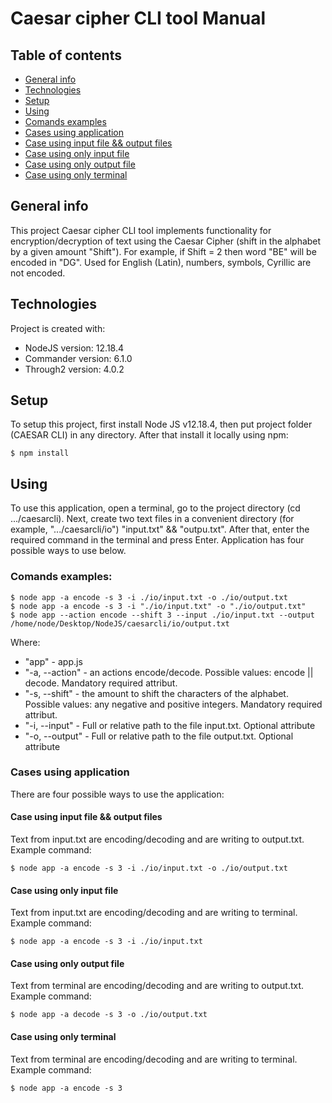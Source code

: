 # Caesar cipher CLI tool Manual

## Table of contents

- [General info](##general-info)
- [Technologies](##technologies)
- [Setup](##setup)
- [Using](##using)
- [Comands examples](###comands-examples)
- [Cases using application](###cases-using-application)
- [Case using input file && output files](####case-using-input-file-&&-output-files)
- [Case using only input file](####case-using-only-input-file)
- [Case using only output file](####case-using-only-output-file)
- [Case using only terminal](####case-using-only-terminal)

## General info

This project Caesar cipher CLI tool implements functionality for encryption/decryption of text using the Caesar Cipher (shift in the alphabet by a given amount "Shift"). For example, if Shift = 2 then word "BE" will be encoded in "DG". Used for English (Latin), numbers, symbols, Cyrillic are not encoded.

## Technologies

Project is created with:

- NodeJS version: 12.18.4
- Commander version: 6.1.0
- Through2 version: 4.0.2

## Setup

To setup this project, first install Node JS v12.18.4, then put project folder (CAESAR CLI) in any directory. After that install it locally using npm:

```
$ npm install

```

## Using

To use this application, open a terminal, go to the project directory (cd .../caesarcli). Next, create two text files in a convenient directory (for example, ".../caesarcli/io") "input.txt" && "outpu.txt". After that, enter the required command in the terminal and press Enter. Application has four possible ways to use below.

### Comands examples:

```
$ node app -a encode -s 3 -i ./io/input.txt -o ./io/output.txt
$ node app -a encode -s 3 -i "./io/input.txt" -o "./io/output.txt"
$ node app --action encode --shift 3 --input ./io/input.txt --output /home/node/Desktop/NodeJS/caesarcli/io/output.txt

```

Where:

- "app" - app.js
- "-a, --action" - an actions encode/decode. Possible values: encode || decode. Mandatory required attribut.
- "-s, --shift" - the amount to shift the characters of the alphabet. Possible values: any negative and positive integers. Mandatory required attribut.
- "-i, --input" - Full or relative path to the file input.txt. Optional attribute
- "-o, --output" - Full or relative path to the file output.txt. Optional attribute

### Cases using application

There are four possible ways to use the application:

#### Case using input file && output files

Text from input.txt are encoding/decoding and are writing to output.txt. Example command:

```
$ node app -a encode -s 3 -i ./io/input.txt -o ./io/output.txt

```

#### Case using only input file

Text from input.txt are encoding/decoding and are writing to terminal. Example command:

```
$ node app -a encode -s 3 -i ./io/input.txt

```

#### Case using only output file

Text from terminal are encoding/decoding and are writing to output.txt. Example command:

```
$ node app -a decode -s 3 -o ./io/output.txt

```

#### Case using only terminal

Text from terminal are encoding/decoding and are writing to terminal. Example command:

```
$ node app -a encode -s 3

```

